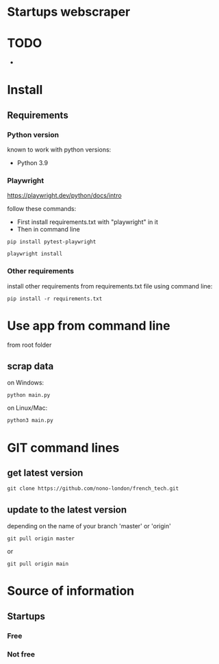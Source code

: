 Startups webscraper
==

# TODO
* 

# Install
## Requirements
### Python version
known to work with python versions:
* Python 3.9

### Playwright

https://playwright.dev/python/docs/intro

follow these commands:

* First install requirements.txt with "playwright" in it
* Then in command line

```
pip install pytest-playwright
```

```
playwright install
```

### Other requirements

install other requirements from requirements.txt file using command line:

```
pip install -r requirements.txt
```
# Use app from command line
from root folder
## scrap data
on Windows:
```
python main.py
```
on Linux/Mac:
```
python3 main.py
```

# GIT command lines
## get latest version
```
git clone https://github.com/nono-london/french_tech.git
```
## update to the latest version
depending on the name of your branch 'master' or 'origin'
```
git pull origin master
```
or
```
git pull origin main
```
# Source of information

## Startups

### Free

### Not free

